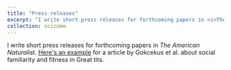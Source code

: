 ```yaml
---
title: "Press releases"
excerpt: "I write short press releases for forthcoming papers in <i>The American Naturalist</i>. <a href="https://www.amnat.org/an/newpapers/June-2023-Gokcekus-et-al..html">Here's an example.</a>"
collection: scicomm
---
```


I write short press releases for forthcoming papers in <i>The American Naturalist</i>. <a href="https://www.amnat.org/an/newpapers/June-2023-Gokcekus-et-al..html">Here's an example</a> for a article by Gokcekus et al. about social familiarity and fitness in Great tits.